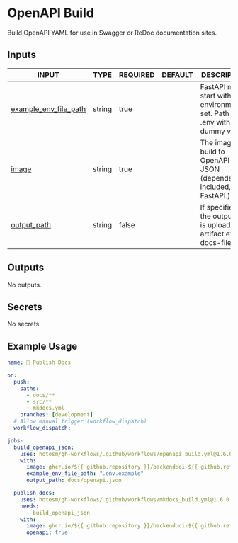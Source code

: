 # OpenAPI Build

Build OpenAPI YAML for use in Swagger or ReDoc documentation sites.

## Inputs

<!-- AUTO-DOC-INPUT:START - Do not remove or modify this section -->

| INPUT                                                                                           | TYPE   | REQUIRED | DEFAULT | DESCRIPTION                                                                         |
| ----------------------------------------------------------------------------------------------- | ------ | -------- | ------- | ----------------------------------------------------------------------------------- |
| <a name="input_example_env_file_path"></a>[example_env_file_path](#input_example_env_file_path) | string | true     |         | FastAPI must start with an <br>environment set. Path to a <br>.env with dummy vars. |
| <a name="input_image"></a>[image](#input_image)                                                 | string | true     |         | The image to build to <br>OpenAPI JSON (dependencies included, i.e. FastAPI.).      |
| <a name="input_output_path"></a>[output_path](#input_output_path)                               | string | false    |         | If specified, the output dir <br>is uploaded to artifact extra-docs-files.          |

<!-- AUTO-DOC-INPUT:END -->

## Outputs

<!-- AUTO-DOC-OUTPUT:START - Do not remove or modify this section -->

No outputs.

<!-- AUTO-DOC-OUTPUT:END -->

## Secrets

<!-- AUTO-DOC-SECRETS:START - Do not remove or modify this section -->

No secrets.

<!-- AUTO-DOC-SECRETS:END -->

## Example Usage

```yaml
name: 📖 Publish Docs

on:
  push:
    paths:
      - docs/**
      - src/**
      - mkdocs.yml
    branches: [development]
  # Allow manual trigger (workflow_dispatch)
  workflow_dispatch:

jobs:
  build_openapi_json:
    uses: hotosm/gh-workflows/.github/workflows/openapi_build.yml@1.6.0
    with:
      image: ghcr.io/${{ github.repository }}/backend:ci-${{ github.ref_name }}
      example_env_file_path: ".env.example"
      output_path: docs/openapi.json

  publish_docs:
    uses: hotosm/gh-workflows/.github/workflows/mkdocs_build.yml@1.6.0
    needs:
      - build_openapi_json
    with:
      image: ghcr.io/${{ github.repository }}/backend:ci-${{ github.ref_name }}
      openapi: true
```
